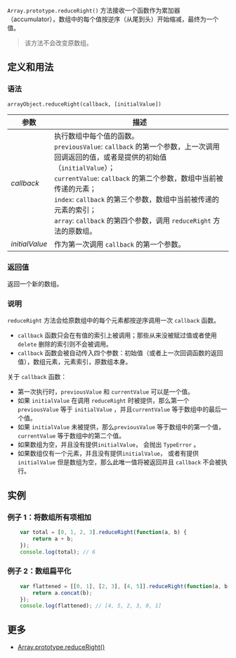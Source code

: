 `Array.prototype.reduceRight()` 方法接收一个函数作为累加器（accumulator），数组中的每个值按逆序（从尾到头）开始缩减，最终为一个值。

> 该方法不会改变原数组。

## 定义和用法

### 语法

`arrayObject.reduceRight(callback, [initialValue])`

| 参数 | 描述 |
| --- | --- |
| _callback_ | 执行数组中每个值的函数。<br>`previousValue`: `callback` 的第一个参数，上一次调用回调返回的值，或者是提供的初始值（`initialValue`）；<br>`currentValue`: `callback` 的第二个参数，数组中当前被传递的元素； <br>`index`: `callback` 的第三个参数，数组中当前被传递的元素的索引； <br>`array`: `callback` 的第四个参数，调用 `reduceRight` 方法的原数组。|
| _initialValue_ | 作为第一次调用 `callback` 的第一个参数。 |

### 返回值

返回一个新的数组。

### 说明

`reduceRight` 方法会给原数组中的每个元素都按逆序调用一次 `callback` 函数。

*   `callback` 函数只会在有值的索引上被调用；那些从来没被赋过值或者使用 `delete` 删除的索引则不会被调用。
*   `callback` 函数会被自动传入四个参数：初始值（或者上一次回调函数的返回值），数组元素，元素索引，原数组本身。

关于 `callback` 函数：

*   第一次执行时，`previousValue` 和 `currentValue` 可以是一个值。
*   如果 `initialValue` 在调用 `reduceRight` 时被提供，那么第一个 `previousValue` 等于 `initialValue` ，并且`currentValue` 等于数组中的最后一个值。
*   如果 `initialValue` 未被提供，那么`previousValue` 等于数组中的第一个值，`currentValue` 等于数组中的第二个值。
*   如果数组为空，并且没有提供`initialValue`， 会抛出 `TypeError` 。
*   如果数组仅有一个元素，并且没有提供`initialValue`， 或者有提供 `initialValue` 但是数组为空，那么此唯一值将被返回并且 `callback` 不会被执行。

## 实例

### 例子 1：将数组所有项相加

```javascript
    var total = [0, 1, 2, 3].reduceRight(function(a, b) {
        return a + b;
    });
    console.log(total); // 6
```

### 例子 2：数组扁平化

```javascript
    var flattened = [[0, 1], [2, 3], [4, 5]].reduceRight(function(a, b) {
        return a.concat(b);
    });
    console.log(flattened); // [4, 5, 2, 3, 0, 1]
```

## 更多

*   [Array.prototype.reduceRight()](https://developer.mozilla.org/zh-CN/docs/Web/JavaScript/Reference/Global_Objects/Array/ReduceRight)
